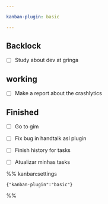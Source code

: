 ```yaml
---

kanban-plugin: basic

---
```


## Backlock

- [ ] Study about dev at gringa


## working

- [ ] Make a report about the crashlytics


## Finished

- [ ] Go to gim
- [ ] Fix bug in handtalk asl plugin
- [ ] Finish history for tasks
- [ ] Atualizar minhas tasks




%% kanban:settings
```
{"kanban-plugin":"basic"}
```
%%